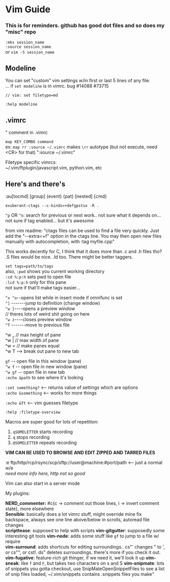 # Vim Guide

### This is for reminders. github has good dot files and so does my "misc" repo 

`:mks session_name`  
`:source session_name`  
or `vim -S session_name`

## Modeline

You can set "custom" vim settings w/in first or last 5 lines of any file:  
... if `set modeline` is in vimrc. bug #14088 #73715

`// vim: set filetype=md`

`:help modeline`

## .vimrc

" comment in .vimrc

`map KEY_COMBO command`  
ex: `map rr :source ~/.vimrc` makes `\rr` autotype (but not execute, need &lt;CR> for that) ":source ~/.vimrc"

Filetype specific vimrcs:  
~/.vim/ftplugin/javascript.vim, python.vim, etc

## Here's and there's


:au[tocmd] [group] {event} {pat} [nested] {cmd}

`exuberant-ctags --c-kinds=+defgpstux -R .`

`^p` OR `^n`: search for previous or next work.. not sure what it depends on... not sure if tag enabled... but it's awesome

from vim readme: "ctags files can be used to find a file very quickly. Just add the "--extra=+f" option in the ctags line. You may then open new files manually with autocompletion, with :tag myfile.cpp"

This works decently for C, I think that it does more than .c and .h files tho? .S files would be nice. .ld too. There might be better taggers.

`set tags=path/to/tags`  
also, `:pwd` shows you current working directory  
`:cd %:p:h` sets pwd to open file  
`:lcd %:p:h` only for this pane  
not sure if that'll make tags easier...

`^x ^o`--opens list while in insert mode if omnifunc is set  
`^]` -------jump to definition  (change window)  
`^w }`----opens a preview window  
// theres lots of weird shit going on here  
`^w z`----closes preview window  
`^T` -------move to previous file  

^w _ // max height of pane  
^w | // max width of pane  
^w = // make panes equal  
^w T --> break out pane to new tab  

`gf` -- open file in this window (pane)  
`^w f` -- open file in new window (pane)  
`^w gf` -- open file in new tab  
`:echo &path` to see where it's looking

`:set something?` <-- returns value of settings which are options  
`:echo &something` <-- works for more things  

`:echo &ft` <-- vim guesses filetype

`:help :filetype-overview`

Macros are super good for lots of repetition:  
1) `qSOMELETTER` starts recording  
2) `q` stops recording  
3) `@SOMELETTER` repeats recording  

**VIM CAN BE USED TO BROWSE AND EDIT ZIPPED AND TARRED FILES**


:e ftp/http/rcp/rsync/scp/sftp://user@machine:#port/path <-- just a normal w/e  
*need more info here, http not so good*


Vim can also start in a server mode

My plugins:

**NERD_commenter:** #<lead>c{c -> comment out those lines, i -> invert comment state}, more elsewhere  
**Sensible**: basically does a lot vimrc stuff, might override mine  fix backspace, always see one line above/below in scrolls, autoread file changes  
**scripttease**: supposed to help with scripts 
**vim-gitgutter**: supposedly some interesting git tools
**vim-node**: adds some stuff like `gf` to jump to a file w/ require  
**vim-surround**: adds shortcuts for editing surroundings.. cs"' changes " to ', or cs"<q>, or cst!. ds" deletes surroundings. there's more if you check it out.  
**vim-fugative**: feature-rich git thinger, if we need it, we'll look it up
**vim-sneak**: like `f` and `F`, but takes two characters on s and S
**vim-snipmate**: lots of snippets you gotta checkout, use SnipMateOpenSnippetFiles to see a list of snip files loaded, ~/.vim/snippets contains .snippets files you make
